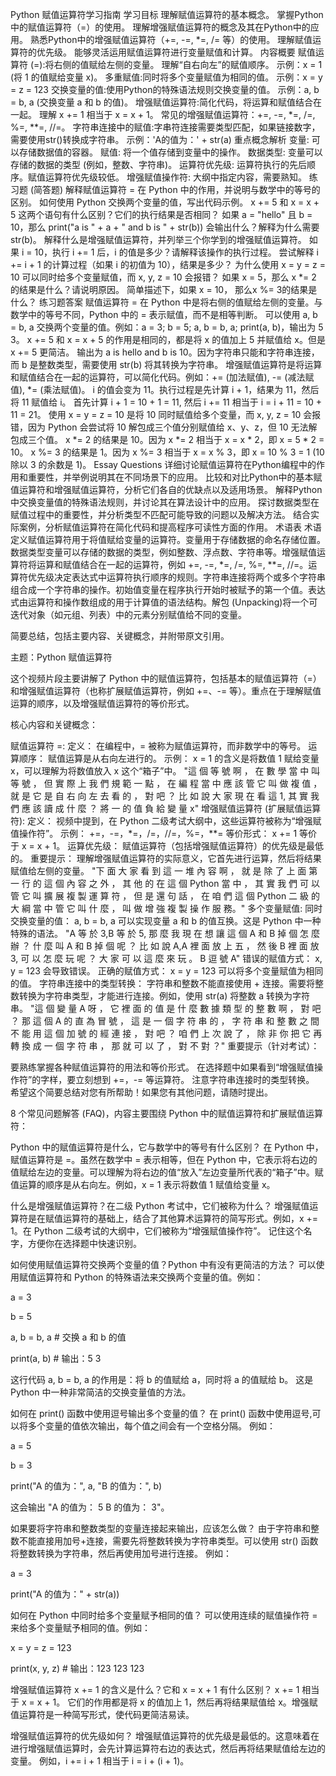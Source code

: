 Python 赋值运算符学习指南
学习目标
理解赋值运算符的基本概念。
掌握Python中的赋值运算符（=）的使用。
理解增强赋值运算符的概念及其在Python中的应用。
熟悉Python中的增强赋值运算符（+=, -=, *=, /= 等）的使用。
理解赋值运算符的优先级。
能够灵活运用赋值运算符进行变量赋值和计算。
内容概要
赋值运算符 (=):将右侧的值赋给左侧的变量。
理解“自右向左”的赋值顺序。
示例：x = 1 (将 1 的值赋给变量 x)。
多重赋值:同时将多个变量赋值为相同的值。
示例：x = y = z = 123
交换变量的值:使用Python的特殊语法规则交换变量的值。
示例：a, b = b, a (交换变量 a 和 b 的值)。
增强赋值运算符:简化代码，将运算和赋值结合在一起。
理解 x += 1 相当于 x = x + 1。
常见的增强赋值运算符：+=, -=, *=, /=, %=, **=, //=。
字符串连接中的赋值:字串符连接需要类型匹配，如果链接数字，需要使用str()转换成字符串。
示例：'A的值为：' + str(a)
重点概念解析
变量: 可以存储数据值的容器。
赋值: 将一个值存储到变量中的操作。
数据类型: 变量可以存储的数据的类型 (例如，整数、字符串)。
运算符优先级: 运算符执行的先后顺序。赋值运算符优先级较低。
增强赋值操作符: 大纲中指定内容，需要熟知。
练习题 (简答题)
解释赋值运算符 = 在 Python 中的作用，并说明与数学中的等号的区别。
如何使用 Python 交换两个变量的值，写出代码示例。
x += 5 和 x = x + 5 这两个语句有什么区别？它们的执行结果是否相同？
如果 a = "hello" 且 b = 10，那么 print("a is " + a + " and b is " + str(b)) 会输出什么？解释为什么需要 str(b)。
解释什么是增强赋值运算符，并列举三个你学到的增强赋值运算符。
如果 i = 10，执行 i += 1 后，i 的值是多少？请解释该操作的执行过程。
尝试解释 i += i + 1 的计算过程（如果 i 的初值为 10），结果是多少？
为什么使用 x = y = z = 10 可以同时给多个变量赋值，而 x, y, z = 10 会报错？
如果 x = 5，那么 x *= 2 的结果是什么？请说明原因。
简单描述下，如果 x = 10， 那么x %= 3的结果是什么？
练习题答案
赋值运算符 = 在 Python 中是将右侧的值赋给左侧的变量。与数学中的等号不同，Python 中的 = 表示赋值，而不是相等判断。
可以使用 a, b = b, a 交换两个变量的值。例如：a = 3; b = 5; a, b = b, a; print(a, b)，输出为 5 3。
x += 5 和 x = x + 5 的作用是相同的，都是将 x 的值加上 5 并赋值给 x。但是 x += 5 更简洁。
输出为 a is hello and b is 10。因为字符串只能和字符串连接，而 b 是整数类型，需要使用 str(b) 将其转换为字符串。
增强赋值运算符是将运算和赋值结合在一起的运算符，可以简化代码。例如：+= (加法赋值), -= (减法赋值), *= (乘法赋值)。
i 的值会变为 11。执行过程是先计算 i + 1，结果为 11，然后将 11 赋值给 i。
首先计算 i + 1 = 10 + 1 = 11, 然后 i += 11 相当于 i = i + 11 = 10 + 11 = 21。
使用 x = y = z = 10 是将 10 同时赋值给多个变量，而 x, y, z = 10 会报错，因为 Python 会尝试将 10 解包成三个值分别赋值给 x、y、z，但 10 无法解包成三个值。
x *= 2 的结果是 10。因为 x *= 2 相当于 x = x * 2，即 x = 5 * 2 = 10。
x %= 3 的结果是 1。因为 x %= 3 相当于 x = x % 3，即 x = 10 % 3 = 1 (10 除以 3 的余数是 1)。
Essay Questions
详细讨论赋值运算符在Python编程中的作用和重要性，并举例说明其在不同场景下的应用。
比较和对比Python中的基本赋值运算符和增强赋值运算符，分析它们各自的优缺点以及适用场景。
解释Python中交换变量值的特殊语法规则，并讨论其在算法设计中的应用。
探讨数据类型在赋值过程中的重要性，并分析类型不匹配可能导致的问题以及解决方法。
结合实际案例，分析赋值运算符在简化代码和提高程序可读性方面的作用。
术语表
术语定义赋值运算符用于将值赋给变量的运算符。变量用于存储数据的命名存储位置。数据类型变量可以存储的数据的类型，例如整数、浮点数、字符串等。增强赋值运算符将运算和赋值结合在一起的运算符，例如 +=, -=, *=, /=, %=, **=, //=。运算符优先级决定表达式中运算符执行顺序的规则。字符串连接将两个或多个字符串组合成一个字符串的操作。初始值变量在程序执行开始时被赋予的第一个值。表达式由运算符和操作数组成的用于计算值的语法结构。解包 (Unpacking)将一个可迭代对象（如元组、列表）中的元素分别赋值给不同的变量。

简要总结，包括主要内容、关键概念，并附带原文引用。

主题：Python 赋值运算符

这个视频片段主要讲解了 Python 中的赋值运算符，包括基本的赋值运算符（=）和增强赋值运算符（也称扩展赋值运算符，例如 +=、-= 等）。重点在于理解赋值运算的顺序，以及增强赋值运算符的等价形式。

核心内容和关键概念：

赋值运算符 =:
定义： 在编程中，= 被称为赋值运算符，而非数学中的等号。
运算顺序： 赋值运算是从右向左进行的。
示例： x = 1 的含义是将数值 1 赋给变量 x，可以理解为将数值放入 x 这个“箱子”中。
"這 個 等 號 啊 ， 在 數 學 當 中 叫 等 號 ， 但 實 際 上 我 們 規 範 一 點 ， 在 編 程 當 中 應 該 管 它 叫 做 複 值 ， 就 是 它 是 自 右 向 左 去 看 的 ， 對 吧 ？ 比 如 說 大 家 現 在 看 這 1, 其 實 我 們 應 該 讀 成 什 麼 ？ 將 一 的 值 負 給 變 量 x"
增强赋值运算符 (扩展赋值运算符):
定义： 视频中提到，在 Python 二级考试大纲中，这些运算符被称为“增强赋值操作符”。
示例： +=，-=，*=，/=，//=，%=，**=
等价形式： x += 1 等价于 x = x + 1。
运算优先级： 赋值运算符（包括增强赋值运算符）的优先级是最低的。
重要提示： 理解增强赋值运算符的实际意义，它首先进行运算，然后将结果赋值给左侧的变量。
"下 面 大 家 看 到 這 一 堆 內 容 啊 ， 就 是 除 了 上 面 第 一 行 的 這 個 內 容 之 外 ， 其 他 的 在 這 個 Python 當 中 ， 其 實 我 們 可 以 管 它 叫 擴 展 複 製 運 算 符 ， 但 是 還 句 話 ， 在 咱 們 這 個 Python 二 級 的 大 綱 當 中 管 它 叫 什 麼 ， 叫 做 增 強 複 製 操 作 服 務。"
多个变量赋值:
同时交换变量的值： a, b = b, a 可以实现变量 a 和 b 的值互换。这是 Python 中一种特殊的语法。
"A 等 於 3,B 等 於 5, 那 麼 我 現 在 想 讓 這 個 A 和 B 掉 個 怎 麼 辦 ？ 什 麼 叫 A 和 B 掉 個 呢 ？ 比 如 說 A,A 裡 面 放 上 五 ， 然 後 B 裡 面 放 3, 可 以 怎 麼 玩 呢 ？ 大 家 可 以 這 麼 來 玩 。 B 逗 號 A"
错误的赋值方式： x, y = 123 会导致错误。
正确的赋值方式： x = y = 123 可以将多个变量赋值为相同的值。
字符串连接中的类型转换：
字符串和整数不能直接使用 + 连接。需要将整数转换为字符串类型，才能进行连接。例如，使用 str(a) 将整数 a 转换为字符串。
"這 個 變 量 A 呀 ， 它 裡 面 的 值 是 什 麼 數 據 類 型 的 整 數 啊 ， 對 吧 ？ 那 這 個 A 的 直 為 冒 號 ， 這 是 一 個 字 符 串 的 ， 字 符 串 和 整 數 之 間 不 能 用 這 個 加 號 的 經 連 接 ， 對 吧 ？ 咱 們 上 次 說 了 ， 除 非 你 把 它 再 轉 換 成 一 個 字 符 串 ， 那 就 可 以 了 ， 對 不 對 ？"
重要提示（针对考试）：

要熟练掌握各种赋值运算符的用法和等价形式。
在选择题中如果看到“增强赋值操作符”的字样，要立刻想到 +=，-= 等运算符。
注意字符串连接时的类型转换。
希望这个简要总结对您有所帮助！如果您有其他问题，请随时提出。

 8 个常见问题解答 (FAQ)，内容主要围绕 Python 中的赋值运算符和扩展赋值运算符：

Python 中的赋值运算符是什么，它与数学中的等号有什么区别？
在 Python 中，赋值运算符是 =。虽然在数学中 = 表示相等，但在 Python 中，它表示将右边的值赋给左边的变量。可以理解为将右边的值“放入”左边变量所代表的“箱子”中。赋值运算的顺序是从右向左。例如，x = 1 表示将数值 1 赋值给变量 x。

什么是增强赋值运算符？在二级 Python 考试中，它们被称为什么？
增强赋值运算符是在赋值运算符的基础上，结合了其他算术运算符的简写形式。例如，x += 1。在 Python 二级考试的大纲中，它们被称为“增强赋值操作符”。 记住这个名字，方便你在选择题中快速识别。

如何使用赋值运算符交换两个变量的值？Python 中有没有更简洁的方法？
可以使用赋值运算符和 Python 的特殊语法来交换两个变量的值。例如：

a = 3

b = 5

a, b = b, a  # 交换 a 和 b 的值

print(a, b)  # 输出：5 3

这行代码 a, b = b, a 的作用是：将 b 的值赋给 a，同时将 a 的值赋给 b。 这是 Python 中一种非常简洁的交换变量值的方法。

如何在 print() 函数中使用逗号输出多个变量的值？
在 print() 函数中使用逗号,可以将多个变量的值依次输出，每个值之间会有一个空格分隔。 例如：

a = 5

b = 3

print("A 的值为：", a, "B 的值为：", b)

这会输出 "A 的值为： 5 B 的值为： 3"。

如果要将字符串和整数类型的变量连接起来输出，应该怎么做？
由于字符串和整数不能直接用加号+连接，需要先将整数转换为字符串类型。可以使用 str() 函数将整数转换为字符串，然后再使用加号进行连接。 例如：

a = 3

print("A 的值为：" + str(a))

如何在 Python 中同时给多个变量赋予相同的值？
可以使用连续的赋值操作符 = 来给多个变量赋予相同的值。例如：

x = y = z = 123

print(x, y, z)  # 输出：123 123 123

增强赋值运算符 x += 1 的含义是什么？它和 x = x + 1 有什么区别？
x += 1 相当于 x = x + 1。 它们的作用都是将 x 的值加上 1，然后再将结果赋值给 x。增强赋值运算符是一种简写形式，使代码更简洁易读。

增强赋值运算符的优先级如何？
增强赋值运算符的优先级是最低的。这意味着在进行增强赋值运算时，会先计算运算符右边的表达式，然后再将结果赋值给左边的变量。 例如，i += i + 1 相当于 i = i + (i + 1)。